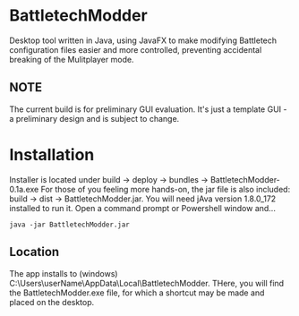 # BattletechModder
Desktop tool written in Java, using JavaFX to make modifying Battletech configuration files easier and more controlled, preventing accidental breaking of the Mulitplayer mode.

## NOTE
The current build is for preliminary GUI evaluation. It's just a template GUI - a preliminary design and is subject to change.

# Installation
Installer is located under build -> deploy -> bundles -> BattletechModder-0.1a.exe
For those of you feeling more hands-on, the jar file is also included:  build -> dist -> BattletechModder.jar. You will need jAva version 1.8.0_172 installed to run it. Open a command prompt or Powershell window and...
```
java -jar BattletechModder.jar
```

## Location
The app installs to (windows) C:\Users\userName\AppData\Local\BattletechModder. THere, you will find the BattletechModder.exe file, for which a shortcut may be made and placed on the desktop.
